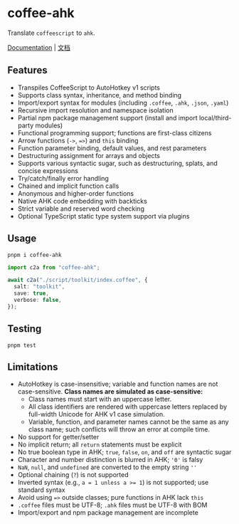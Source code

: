 # coffee-ahk

Translate `coffeescript` to `ahk`.

[Documentation](./doc/documentation.md) | [文档](./doc/cn/documentation.md)

## Features

- Transpiles CoffeeScript to AutoHotkey v1 scripts
- Supports class syntax, inheritance, and method binding
- Import/export syntax for modules (including `.coffee`, `.ahk`, `.json`, `.yaml`)
- Recursive import resolution and namespace isolation
- Partial npm package management support (install and import local/third-party modules)
- Functional programming support; functions are first-class citizens
- Arrow functions (`->`, `=>`) and `this` binding
- Function parameter binding, default values, and rest parameters
- Destructuring assignment for arrays and objects
- Supports various syntactic sugar, such as destructuring, splats, and concise expressions
- Try/catch/finally error handling
- Chained and implicit function calls
- Anonymous and higher-order functions
- Native AHK code embedding with backticks
- Strict variable and reserved word checking
- Optional TypeScript static type system support via plugins

## Usage

```shell
pnpm i coffee-ahk
```

```typescript
import c2a from "coffee-ahk";

await c2a("./script/toolkit/index.coffee", {
  salt: "toolkit",
  save: true,
  verbose: false,
});
```

## Testing

```shell
pnpm test
```

## Limitations

- AutoHotkey is case-insensitive; variable and function names are not case-sensitive.
  **Class names are simulated as case-sensitive:**
  - Class names must start with an uppercase letter.
  - All class identifiers are rendered with uppercase letters replaced by full-width Unicode for AHK v1 case simulation.
  - Variable, function, and parameter names cannot be the same as any class name; such conflicts will throw an error at compile time.
- No support for getter/setter
- No implicit return; all `return` statements must be explicit
- No true boolean type in AHK; `true`, `false`, `on`, and `off` are syntactic sugar
- Character and number distinction is blurred in AHK; `'0'` is falsy
- `NaN`, `null`, and `undefined` are converted to the empty string `''`
- Optional chaining (`?`) is not supported
- Inverted syntax (e.g., `a = 1 unless a >= 1`) is not supported; use standard syntax
- Avoid using `=>` outside classes; pure functions in AHK lack `this`
- `.coffee` files must be UTF-8; `.ahk` files must be UTF-8 with BOM
- Import/export and npm package management are incomplete
